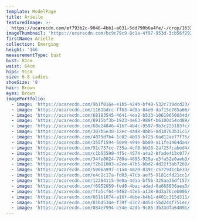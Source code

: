 ```yaml
---
template: ModelPage
title: Arielle
featuredImage: >-
  https://ucarecdn.com/ef793b2c-9046-4bb1-a031-5dd790b6a4fe/-/crop/1632x1417/0,0/-/preview/
imageThumbnail: 'https://ucarecdn.com/bc9c79c9-8c1a-4f97-953d-3cb56f29258c/'
firstName: Arielle
collection: Emerging
height: '166'
measurementType: bust
bust: 81cm
waist: 64cm
hips: 91cm
size: 6-8 Ladies
shoeSize: '8'
hair: Brown
eyes: Brown
imagePortfolio:
  - image: 'https://ucarecdn.com/9b1f016e-e1b5-424b-bf40-532c739dcd23/'
  - image: 'https://ucarecdn.com/1161bdcc-ff63-4d8a-84e0-daf15e785a66/'
  - image: 'https://ucarecdn.com/68183545-4641-4ea2-b533-10619650034d/'
  - image: 'https://ucarecdn.com/8915bf3b-1923-4e63-989f-b6100d54cd89/'
  - image: 'https://ucarecdn.com/68e24846-41b7-4b4c-9597-9b3c225103fc/'
  - image: 'https://ucarecdn.com/307b5e38-12ec-4a48-8bb5-0d10763b31c1/'
  - image: 'https://ucarecdn.com/4075d7b4-1c02-4b93-bf23-6ad12ae77f75/'
  - image: 'https://ucarecdn.com/355f1594-50e9-494e-bb09-a11fe1464da4/'
  - image: 'https://ucarecdn.com/91c737cc-735a-4cf8-bb28-2af25fcabed4/'
  - image: 'https://ucarecdn.com/c1b55590-4f5c-4574-a4a2-8fade413c077/'
  - image: 'https://ucarecdn.com/34fe8024-780a-4695-929a-e3fa52e0aeb3/'
  - image: 'https://ucarecdn.com/f2b11003-e2ee-47b5-bbd2-dd22f3ab7268/'
  - image: 'https://ucarecdn.com/5006a997-c1a4-4829-839c-c577941cbe33/'
  - image: 'https://ucarecdn.com/e4c2c17a-fd03-47cb-aef5-9181cfd21cc1/'
  - image: 'https://ucarecdn.com/12284115-9e0a-4daa-bf56-325aa35df157/'
  - image: 'https://ucarecdn.com/f6952059-fed8-4bac-adad-6a668836aea3/'
  - image: 'https://ucarecdn.com/ffa5cf64-9462-43e5-a138-8d3a7bceb006/'
  - image: 'https://ucarecdn.com/661b1074-a16f-4bbe-b4b1-d401c315d311/'
  - image: 'https://ucarecdn.com/81b4534e-f39f-43c2-8d54-5bd24df751ec/'
  - image: 'https://ucarecdn.com/084e7994-c54e-42db-9c85-3b33dfa64091/'
---
```


